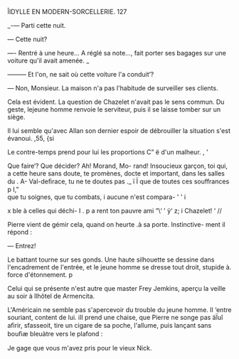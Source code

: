  

 

ÎIDYLLE EN MODERN-SORCELLERIE. 127

_-— Parti cette nuit.

— Cette nuit?

—- Rentré à une heure... A réglé sa note..., fait porter ses bagages sur
une voiture qu'il avait amenée. _

——— Et l'on, ne sait où cette voiture l'a conduit‘?

— Non, Monsieur. La maison n'a pas l'habitude de surveiller ses
clients.

Cela est évident. La question de Chazelet n'avait pas le sens commun. Du
geste, lejeune homme renvoie le serviteur, puis il se laisse tomber sur un siège.

Il lui semble qu'avec Allan son dernier espoir 
de débrouiller la situation s'est évanoui. ,55, {si

Le contre-temps prend pour lui les proportions C” ë
d'un malheur. , '

Que faire‘? Que décider? Ah! Morand, Mo-
rand! Insoucieux garçon, toi qui, a cette
heure sans doute, te promènes, docte et
important, dans les salles du . A-
Val-deﬁrace, tu ne te doutes pas   ._  ï Ï 
que de toutes ces souffrances p I,"  
que tu soignes, que tu combats,  i
aucune n'est compara- ' ' i

 

 

x 
ble à celles qui déchi- I . p  a 
rent ton pauvre ami ”\‘ ' ÿ‘ z; i 
Chazelet! ‘ //

Pierre vient de gémir
cela, quand on heurte
.à sa porte. Instinctive-
ment il répond :

— Entrez!

Le battant tourne sur ses gonds. Une haute silhouette se dessine dans
l'encadrement de l'entrée, et le jeune homme se dresse tout droit, stupide à.
force d'étonnement. p

Celui qui se présente n'est autre que master Frey Jemkins, aperçu la
veille au soir à llhôtel de Armencita.

L'Américain ne semble pas s'apercevoir du trouble du jeune homme. Il
‘entre souriant, content de lui. iIl prend une chaise, que Pierre ne songe
pas äÏuî aﬁrir, sfasseoit, tire un cigare de sa poche, l'allume, puis lançant
sans bouﬁæ bleuàtre vers le plafond :

 

Je gage que vous m'avez pris pour le vieux Nick.

 

